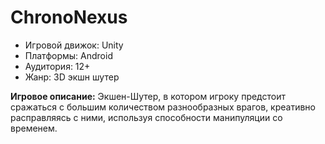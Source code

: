 # ChronoNexus

- Игровой движок: Unity
- Платформы: Android
- Аудитория: 12+
- Жанр: 3D экшн шутер

**Игровое описание:** Экшен-Шутер, в котором игроку предстоит сражаться с большим количеством разнообразных врагов, креативно расправляясь с ними, используя способности манипуляции со временем.
